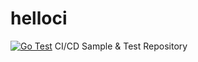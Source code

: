 # helloci
[![Go Test](https://github.com/hickey666/helloci/actions/workflows/helloci.yml/badge.svg)](https://github.com/hickey666/helloci/actions/workflows/helloci.yml)
CI/CD Sample & Test Repository

